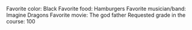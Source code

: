 Favorite color: Black
Favorite food: Hamburgers
Favorite musician/band: Imagine Dragons
Favorite movie: The god father
Requested grade in the course: 100
